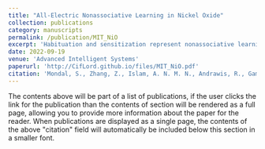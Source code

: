 ```yaml
---
title: "All-Electric Nonassociative Learning in Nickel Oxide"
collection: publications
category: manuscripts
permalink: /publication/MIT_NiO
excerpt: 'Habituation and sensitization represent nonassociative learning mechanisms in both non-neural and neural organisms. They are essential for a range of functions from survival to adaptation in dynamic environments. Design of hardware for neuroinspired computing strives to emulate such features driven by electric bias and can also be incorporated into neural network algorithms. Herein, cellular-like learning in oxygen-deficient NiOx devices is demonstrated. Both habituation learning and sensitization response can be achieved in a single device by simply controlling the magnitude of the electric field. Spontaneous memory relaxations and dynamic redistribution of oxygen vacancies under electric bias enable such learning behavior of NiOx under sequential training. These characteristics in simple device arrays are implemented to learn alphabets as well as demonstrate simulated algorithmic use cases in digit recognition. Transition metal oxides with carefully prepared defect concentrations can be highly sensitive to electronic structure perturbations under moderate electrical stimulus and serve as building blocks for next-generation neuroinspired computing hardware.'
date: 2022-09-19
venue: 'Advanced Intelligent Systems'
paperurl: 'http://CifLord.github.io/files/MIT_NiO.pdf'
citation: 'Mondal, S., Zhang, Z., Islam, A. N. M. N., Andrawis, R., Gamage, S., Aghamiri, N. A., Wang, Q., Zhou, H., Rodolakis, F., Tran, R., Kaur, J., Chen, C., Ong, S. P., Sengupta, A., Abate, Y., Roy, K., & Ramanathan, S. (2022). All‐Electric Nonassociative Learning in Nickel Oxide. Advanced Intelligent Systems, 4(10). https://doi.org/10.1002/aisy.202200069'
---
```


The contents above will be part of a list of publications, if the user clicks the link for the publication than the contents of section will be rendered as a full page, allowing you to provide more information about the paper for the reader. When publications are displayed as a single page, the contents of the above "citation" field will automatically be included below this section in a smaller font.
